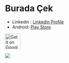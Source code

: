 # Burada Çek

- Linkedin : [Linkedin Profile](https://www.linkedin.com/in/buğra-yetkin-055005190/)
- Android: [Play Store](https://play.google.com/store/apps/details?id=com.bugrayetkin.buradacek)

 <a href="https://play.google.com/store/apps/details?id=com.bugrayetkin.buradacek" target="_blank"><img alt="Get it on Google Play" height="50" src="https://user-images.githubusercontent.com/619186/52173136-d416fd00-2764-11e9-9599-7c098c14bb37.png" /></a>
 
 
<img src="https://www.linkpicture.com/q/Screenshot_1_47.png" type="image">


